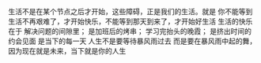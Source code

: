 生活不是在某个节点之后才开始，这些障碍，正是我们的生活。就是
你不能等到生活不再艰难了，才开始快乐，不能等到那天到来了，才开始好生活
生活的快乐在于
解决问题的间隙里；
是加班后的烤串；
学习完抬头的晚霞；
是挤出时间的约会见面
是当下的每一天
人生不是要等待暴风雨过去
而是要在暴风雨中起的舞，因为现在就是未来，当下就是你的人生
